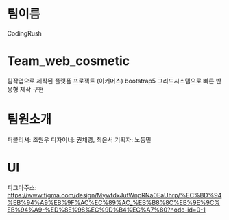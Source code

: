 # 팀이름 
CodingRush

# Team_web_cosmetic
팀작업으로 제작된 플랫폼 프로젝트 (이커머스)
bootstrap5 그리드시스템으로 빠른 반응형 제작 구현

#  팀원소개
퍼블리셔: 조원우
디자이너: 권채령, 최윤서
기획자: 노동민


# UI
  피그마주소: https://www.figma.com/design/MywfdxJutWnpRNa0EaUhrp/%EC%BD%94%EB%94%A9%EB%9F%AC%EC%89%AC_%EB%B8%8C%EB%9E%9C%EB%94%A9-%ED%8E%98%EC%9D%B4%EC%A7%80?node-id=0-1
